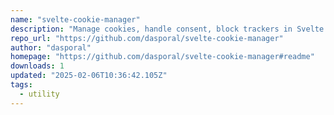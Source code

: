```yaml
---
name: "svelte-cookie-manager"
description: "Manage cookies, handle consent, block trackers in Svelte apps."
repo_url: "https://github.com/dasporal/svelte-cookie-manager"
author: "dasporal"
homepage: "https://github.com/dasporal/svelte-cookie-manager#readme"
downloads: 1
updated: "2025-02-06T10:36:42.105Z"
tags: 
  - utility
---
```

